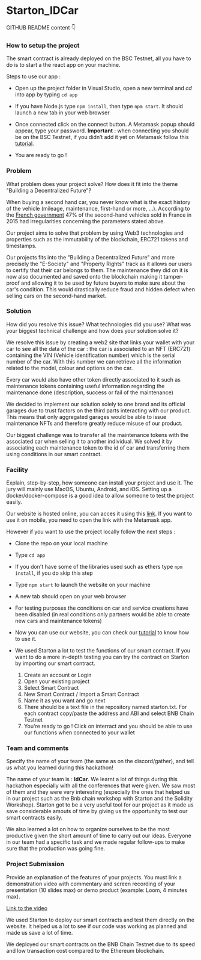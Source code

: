 # Starton_IDCar
GITHUB README content 👇 

### How to setup the project

The smart contract is already deployed on the BSC Testnet, all you have to do is to start a the react app on your machine. 

Steps to use our app :  

- Open up the project folder in Visual Studio, open a new terminal and *cd* into app by typing `cd app` 

- If you have Node.js type `npm install`, then type `npm start`. It should launch a new tab in your web browser 

- Once connected click on the connect button. A Metamask popup should appear, type your password. **Important** : when connecting you should be on the BSC Testnet, if you didn’t add it yet on Metamask follow this [tutorial](https://medium.com/spartanprotocol/how-to-connect-metamask-to-bsc-testnet-7d89c111ab2).

- You are ready to go ! 


### Problem 

What problem does your project solve? How does it fit into the theme "Building a Decentralized Future"? 

When buying a second hand car, you never know what is the exact history of the vehicle (mileage, maintenance, first-hand or more, ...). According to the [French government](https://www.economie.gouv.fr/dgccrf/vente-de-voitures-doccasion-gare-aux-tromperies) 47% of the second-hand vehicles sold in France in 2015 had irregularities concerning the parameters stated above.

Our project aims to solve that problem by using Web3  technologies and properties such as the immutability of the blockchain, ERC721 tokens and timestamps.

Our projects fits into the "Building a Decentralized Future" and more precisely the "E-Society" and "Property Rights" track as it allows our users to certify that their car belongs to them. The maintenance they did on it is now also documented and saved onto the blockchain making it tamper-proof and allowing it to be used by future buyers to make sure about the car's condition. This would drastically reduce fraud and hidden defect when selling cars on the second-hand market. 

### Solution 

How did you resolve this issue? What technologies did you use? What was your biggest technical challenge and how does your solution solve it? 

We resolve this issue by creating a web2 site that links your wallet with your car to see all the data of the car : the car is associated to an NFT (ERC721) containing the VIN (Vehicle identification number) which is the serial number of the car. With this number we can retrieve all the information related to the model, colour and options on the car. 

Every car would also have other token directly associated to it such as maintenance tokens containing useful information regarding the maintenance done (description, success or fail of the maintenance)

We decided to implement our solution solely to one brand and its official garages due to trust factors on the third parts interacting with our product. This means that only aggregated garages would be able to issue maintenance NFTs and therefore greatly reduce misuse of our product.

Our biggest challenge was to transfer all the maintenance tokens with the associated car when selling it to another individual. We solved it by associating each maintenance token to the id of car and transferring them using conditions in our smart contract.


### Facility 

Explain, step-by-step, how someone can install your project and use it. The jury will mainly use MacOS, Ubuntu, Android, and iOS. Setting up a docker/docker-compose is a good idea to allow someone to test the project easily. 

Our website is hosted online, you can acces it using this [link](https://idcar.vercel.app/). If you want to use it on mobile, you need to open the link with the Metamask app.

However if you want to use the project locally follow the next steps :

- Clone the repo on your local machine

- Type `cd app`

- If you don't have some of the libraries used such as ethers type `npm install`, if you do skip this step

- Type `npm start` to launch the website on your machine

- A new tab should open on your web browser

- For testing purposes the conditions on car and service creations have been disabled (in real conditions only partners would be able to create new cars and maintenance tokens)

- Now you can use our website, you can check our [tutorial](https://www.youtube.com/watch?v=hoaKJOJirDM) to know how to use it.

- We used Starton a lot to test the functions of our smart contract. If you want to do a more in-depth testing you can try the contract on Starton by importing our smart contract.
  1. Create an account or Login
  2. Open your existing project
  3. Select Smart Contract
  4. New Smart Contract / Import a Smart Contract
  5. Name it as you want and go next
  6. There should be a text file in the repository named starton.txt. For each contract copy/paste the address and ABI and select BNB Chain Testnet
  7. You're ready to go ! Click on interract and you should be able to use our functions when connected to your wallet

### Team and comments 

Specify the name of your team (the same as on the discord/gather), and tell us what you learned during this hackathon! 

The name of your team is : **IdCar**. We learnt a lot of things during this hackathon especially with all the conferences that were given. We saw most of them and they were very interesting (especially the ones that helped us in our project such as the Bnb chain workshop with Starton and the Solidity Workshop). Starton got to be a very useful tool for our project as it made us save considerable amouts of time by giving us the opportunity to test our smart contracts easily. 

We also learned a lot on how to organize ourselves to be the most productive given the short amount of time to carry out our ideas. Everyone in our team had a specific task and we made regular follow-ups to make sure that the production was going fine.


### Project Submission 

Provide an explanation of the features of your projects. You must link a demonstration video with commentary and screen recording of your presentation (10 slides max) or demo product (example: Loom, 4 minutes max). 

[Link to the video](https://www.youtube.com/watch?v=hoaKJOJirDM)

We used Starton to deploy our smart contracts and test them directly on the website. It helped us a lot to see if our code was working as planned and made us save a lot of time.

We deployed our smart contracts on the BNB Chain Testnet due to its speed and low transaction cost compared to the Ethereum blockchain.


 
